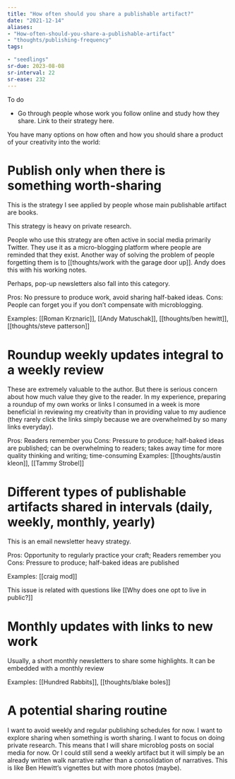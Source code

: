 ```yaml
---
title: "How often should you share a publishable artifact?"
date: "2021-12-14"
aliases:
- "How-often-should-you-share-a-publishable-artifact"
- "thoughts/publishing-frequency"
tags:

- "seedlings"
sr-due: 2023-08-08
sr-interval: 22
sr-ease: 232
---
```


To do

- Go through people whose work you follow online and study how they share. Link to their strategy here.

You have many options on how often and how you should share a product of your creativity into the world:

# Publish only when there is something worth-sharing

This is the strategy I see applied by people whose main publishable artifact are books.

This strategy is heavy on private research.

People who use this strategy are often active in social media primarily Twitter. They use it as a micro-blogging platform where people are reminded that they exist. Another way of solving the problem of people forgetting them is to [[thoughts/work with the garage door up]]. Andy does this with his working notes.

Perhaps, pop-up newsletters also fall into this category.

Pros: No pressure to produce work, avoid sharing half-baked ideas.
Cons: People can forget you if you don’t compensate with microblogging.

Examples: [[Roman Krznaric]], [[Andy Matuschak]], [[thoughts/ben hewitt]], [[thoughts/steve patterson]]

# Roundup weekly updates integral to a weekly review

These are extremely valuable to the author. But there is serious concern about how much value they give to the reader. In my experience, preparing a roundup of my own works or links I consumed in a week is more beneficial in reviewing my creativity than in providing value to my audience (they rarely click the links simply because we are overwhelmed by so many links everyday).

Pros: Readers remember you
Cons: Pressure to produce; half-baked ideas are published; can be overwhelming to readers; takes away time for more quality thinking and writing; time-consuming
Examples: [[thoughts/austin kleon]], [[Tammy Strobel]]

# Different types of publishable artifacts shared in intervals (daily, weekly, monthly, yearly)

This is an email newsletter heavy strategy.

Pros: Opportunity to regularly practice your craft; Readers remember you
Cons: Pressure to produce; half-baked ideas are published

Examples: [[craig mod]]

This issue is related with questions like [[Why does one opt to live in public?]]

# Monthly updates with links to new work

Usually, a short monthly newsletters to share some highlights. It can be embedded with a monthly review

Examples: [[Hundred Rabbits]], [[thoughts/blake boles]]

# A potential sharing routine

I want to avoid weekly and regular publishing schedules for now. I want to explore sharing when something is worth sharing. I want to focus on doing private research. This means that I will share microblog posts on social media for now. Or I could still send a weekly artifact but it will simply be an already written walk narrative rather than a consolidation of narratives. This is like Ben Hewitt’s vignettes but with more photos (maybe).